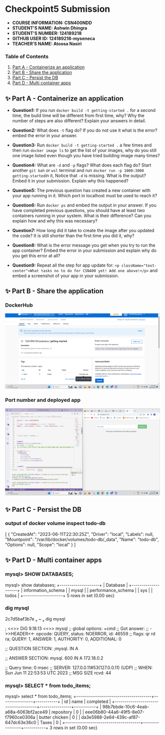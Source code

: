 # Checkpoint5 Submission

- **COURSE INFORMATION: CSN400NDD**
- **STUDENT’S NAME: Ashwin Dhingra**
- **STUDENT'S NUMBER: 124189218**
- **GITHUB USER ID: 124189218-myseneca**
- **TEACHER’S NAME: Atoosa Nasiri**


### Table of Contents
1. [Part A - Containerize an application](#Part-A--Containerize-an-application)
2. [Part B - Share the application](#Part-B--Share-the-application)
3. [Part C - Persist the DB](Part-C--Persist-the-DB)
4. [Part D - Multi container apps](#Part-D--Multi-container-apps)



## ✨ Part A - Containerize an application

- **Question1:** If you run `docker build -t getting-started .` for a second time, the build time will be different from first time, why? Why the number of steps are also different? Explain your answers in detail.
- **Question2:** What does `-t` flag do? If you do not use it what is the error? embed the error in your answer.
- **Question3:** Run `docker build -t getting-started .` a few times and then run `docker image ls` to get the list of your images, why do you still one image listed even though you have tried building image many times?


- **Question4:** What are `-d` and `-p` flags? What does each flag do? Start another `git bah` or `wsl` terminal and run `docker run -p 1000:3000 getting-started`in it, Notice that `-d` is missing. What is the output?Embed it in your submission. Explain why this happened? 
- **Question5:** The previous question has created a new container with your app running in it. Which port in localhost must be used to reach it? 
- **Question6:** Run `docker ps` and embed the output in your answer. If you have completed previous questions, you should have at least two containers running in your system. What is their difference? Can you explain how and why this was necessary?

- **Question7:** How long did it take to create the image after you updated the code? It is still shorter than the first time you did it, why?
- **Question8:** What is the error message you get when you try to run the app container? Embed the error in your submission and explain why do you get this error at all?
- **Question9:** Repeat all the step for app update for: `<p className="text-center">What tasks no to do for CSN400 yet! Add one above!</p>` and embed a screenshot of your app in your submission.


## ✨ Part B - Share the application

### DockerHub 

 <img src="Screenshots/Screenshot-1.png">
 
 ### Port number and deployed app

 <img src="Screenshots/Screenshot-2.png">



## ✨ Part C - Persist the DB

### output of docker volume inspect todo-db
>> 
[
    {
        "CreatedAt": "2023-06-11T22:30:25Z",
        "Driver": "local",
        "Labels": null,
        "Mountpoint": "/var/lib/docker/volumes/todo-db/_data",
        "Name": "todo-db",
        "Options": null,
        "Scope": "local"
    }
]

## ✨ Part D - Multi container apps

### mysql> SHOW DATABASES;

mysql> show databases;
+--------------------+
| Database           |
+--------------------+
| information_schema |
| mysql              |
| performance_schema |
| sys                |
| todos              |
+--------------------+
5 rows in set (0.00 sec)


### dig mysql

2c7d5baf3b7e  ~  dig mysql

; <<>> DiG 9.18.13 <<>> mysql
;; global options: +cmd
;; Got answer:
;; ->>HEADER<<- opcode: QUERY, status: NOERROR, id: 46559
;; flags: qr rd ra; QUERY: 1, ANSWER: 1, AUTHORITY: 0, ADDITIONAL: 0

;; QUESTION SECTION:
;mysql.                         IN      A

;; ANSWER SECTION:
mysql.                  600     IN      A       172.18.0.2

;; Query time: 0 msec
;; SERVER: 127.0.0.11#53(127.0.0.11) (UDP)
;; WHEN: Sun Jun 11 22:53:53 UTC 2023
;; MSG SIZE  rcvd: 44


### mysql> SELECT * from todo_items;

mysql> select * from todo_items;
+--------------------------------------+----------------+-----------+
| id                                   | name           | completed |
+--------------------------------------+----------------+-----------+
| 98b7bbde-10c6-4eab-a68a-6063bf2ace49 | repository     |         0 |
| eee06b80-44a6-49f5-8e07-f7960ce0306a | butter chicken |         0 |
| da3e5988-2e64-439c-af87-647dc63e36c0 | Taxes          |         0 |
+--------------------------------------+----------------+-----------+
3 rows in set (0.00 sec)
